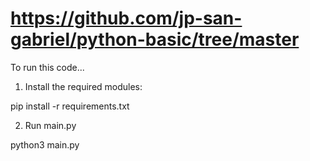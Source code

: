 # https://github.com/jp-san-gabriel/python-basic/tree/master

To run this code...

1. Install the required modules:

pip install -r requirements.txt


2. Run main.py

python3 main.py
